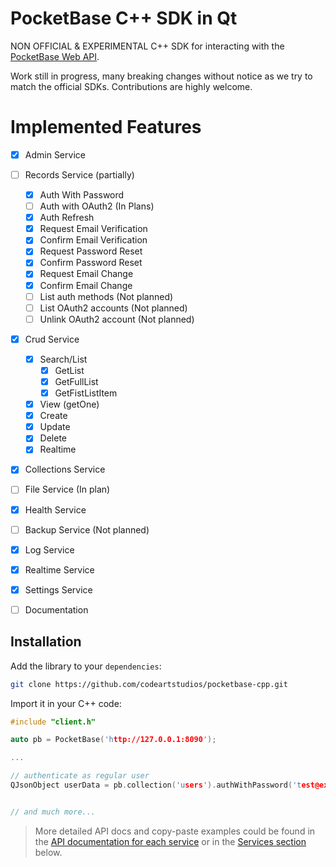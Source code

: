 PocketBase C++ SDK in Qt
======================================================================

NON OFFICIAL & EXPERIMENTAL C++ SDK for interacting with the [PocketBase Web API](https://pocketbase.io/docs).

Work still in progress, many breaking changes without notice as we try to match the official SDKs. Contributions are highly welcome.

# Implemented Features 
- [X] Admin Service
- [ ] Records Service (partially)
  - [X] Auth With Password
  - [ ] Auth with OAuth2 (In Plans)
  - [X] Auth Refresh
  - [X] Request Email Verification
  - [X] Confirm Email Verification
  - [X] Request Password Reset
  - [X] Confirm Password Reset
  - [X] Request Email Change
  - [X] Confirm Email Change
  - [ ] List auth methods (Not planned)
  - [ ] List OAuth2 accounts (Not planned)
  - [ ] Unlink OAuth2 account  (Not planned)
- [X] Crud Service
  - [X] Search/List
    - [X] GetList
    - [X] GetFullList
    - [X] GetFistListItem
  - [X] View (getOne)
  - [X] Create
  - [X] Update
  - [X] Delete
  - [X] Realtime
- [X] Collections Service
- [ ] File Service (In plan)
- [X] Health Service
- [ ] Backup Service (Not planned)
- [X] Log Service
- [X] Realtime Service
- [X] Settings Service
- [ ] Documentation


## Installation

Add the library to your `dependencies`:

```sh
git clone https://github.com/codeartstudios/pocketbase-cpp.git

```

Import it in your C++ code:

```c++
#include "client.h"

auto pb = PocketBase('http://127.0.0.1:8090');

...

// authenticate as regular user
QJsonObject userData = pb.collection('users').authWithPassword('test@example.com', '123456');


// and much more...
```

> More detailed API docs and copy-paste examples could be found in the [API documentation for each service](https://pocketbase.io/docs/api-authentication)
> or in the [Services section](#services) below.
